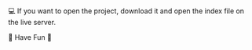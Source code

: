 💻 If you want to open the project, download it and open the index file on the live server.


🍃  Have Fun  🍂
